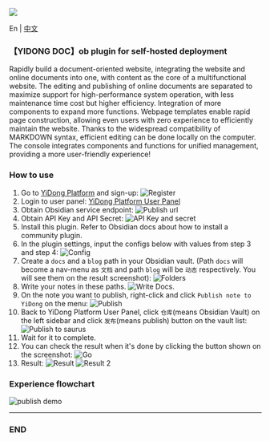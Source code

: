 ![](https://pic.ydc.asia/doc/docbn-en.png)

En | [中文](https://github.com/ydcteam/obsidian-doc-yun/blob/main/README.md)

### 【YIDONG DOC】ob plugin for self-hosted deployment

Rapidly build a document-oriented website, integrating the website and online documents into one, with content as the core of a multifunctional website. The editing and publishing of online documents are separated to maximize support for high-performance system operation, with less maintenance time cost but higher efficiency. Integration of more components to expand more functions. Webpage templates enable rapid page construction, allowing even users with zero experience to efficiently maintain the website. Thanks to the widespread compatibility of MARKDOWN syntax, efficient editing can be done locally on the computer. The console integrates components and functions for unified management, providing a more user-friendly experience!

### How to use

1. Go to [YiDong Platform](https://yun.yidong.site/index.html#/user/login) and sign-up: ![Register](https://pic.ydc.asia/doc/readme_image.png)
2. Login to user panel: [YiDong Platform User Panel](https://yun.yidong.site/index.html#/user/login)
3. Obtain Obsidian service endpoint: ![Publish url](https://pic.ydc.asia/doc/readme_image-1.png)
4. Obtain API Key and API Secret: ![API Key and secret](https://pic.ydc.asia/doc/readme_image-2.png)
5. Install this plugin. Refer to Obsidian docs about how to install a community plugin.
6. In the plugin settings, input the configs below with values from step 3 and step 4: ![Config](https://pic.ydc.asia/doc/readme_image-3.png)
7. Create a `docs` and a `blog` path in your Obsidian vault. (Path `docs` will become a nav-menu as `文档` and path `blog` will be `动态` respectively. You will see them on the result screenshot): ![Folders](https://pic.ydc.asia/doc/readme_image-4.png)
8. Write your notes in these paths. ![Write Docs.](https://pic.ydc.asia/doc/readme_image-5.png)
9. On the note you want to publish, right-click and click `Publish note to YiDong` on the menu: ![Publish](https://pic.ydc.asia/doc/readme_image-6.png)
10. Back to YiDong Platform User Panel, click `仓库`(means Obsidian Vault) on the left sidebar and click `发布`(means publish) button on the vault list: ![Publish to saurus](https://pic.ydc.asia/doc/readme_image-7.png)
11. Wait for it to complete.
12. You can check the result when it's done by clicking the button shown on the screenshot: ![Go](https://pic.ydc.asia/doc/readme_image-8.png)
13. Result: ![Result](https://pic.ydc.asia/doc/readme_image-9.png) ![Result 2](https://pic.ydc.asia/doc/readme_image-10.png)

### Experience flowchart

![publish demo](https://pic.ydc.asia/doc/doclaunch-en.png)

---

### END
